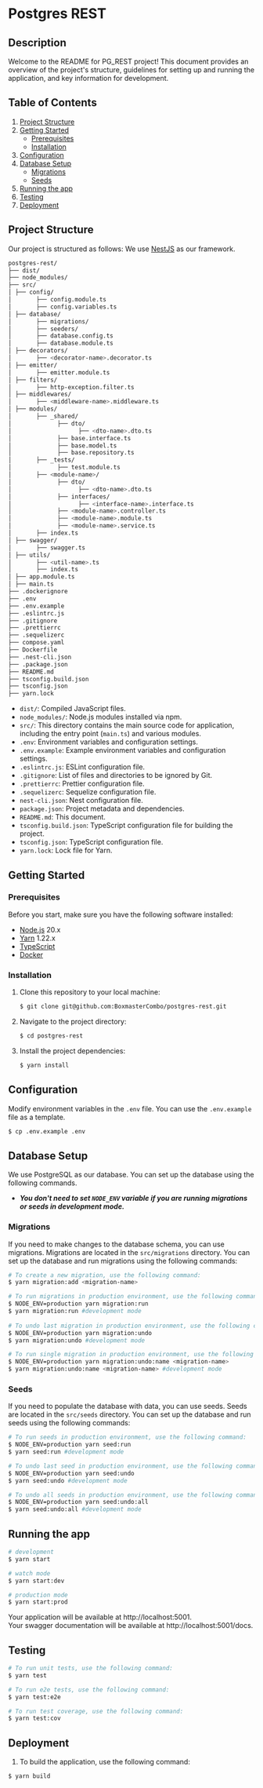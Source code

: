 # Postgres REST

## Description

Welcome to the README for PG_REST project! This document provides an overview of the project's structure, guidelines for setting up and running the application, and key information for development.

## Table of Contents

1. [Project Structure](#project-structure)
2. [Getting Started](#getting-started)
   - [Prerequisites](#prerequisites)
   - [Installation](#installation)
3. [Configuration](#configuration)
4. [Database Setup](#database-setup)
   - [Migrations](#migrations)
   - [Seeds](#seeds)
5. [Running the app](#running-the-app)
6. [Testing](#testing)
7. [Deployment](#deployment)

## Project Structure

Our project is structured as follows:
We use [NestJS](https://nestjs.com/) as our framework.

```bash
postgres-rest/
├── dist/
├── node_modules/  
├── src/  
│ ├── config/
│       ├── config.module.ts
│       ├── config.variables.ts
│ ├── database/
│       ├── migrations/
│       ├── seeders/
│       ├── database.config.ts
│       ├── database.module.ts
│ ├── decorators/
│       ├── <decorator-name>.decorator.ts
│ ├── emitter/
│       ├── emitter.module.ts
│ ├── filters/
│       ├── http-exception.filter.ts
│ ├── middlewares/
│       ├── <middleware-name>.middleware.ts
│ ├── modules/
│       ├── _shared/
│             ├── dto/
│                   ├── <dto-name>.dto.ts
│             ├── base.interface.ts
│             ├── base.model.ts
│             ├── base.repository.ts
│       ├── _tests/
│             ├── test.module.ts
│       ├── <module-name>/
│             ├── dto/
│                   ├── <dto-name>.dto.ts
│             ├── interfaces/
│                   ├── <interface-name>.interface.ts
│             ├── <module-name>.controller.ts
│             ├── <module-name>.module.ts
│             ├── <module-name>.service.ts
│       ├── index.ts
│ ├── swagger/
│       ├── swagger.ts
│ ├── utils/
│       ├── <util-name>.ts
│       ├── index.ts
│ ├── app.module.ts  
│ ├── main.ts  
├── .dockerignore
├── .env 
├── .env.example
├── .eslintrc.js 
├── .gitignore  
├── .prettierrc  
├── .sequelizerc  
├── compose.yaml  
├── Dockerfile  
├── .nest-cli.json  
├── .package.json  
├── README.md
├── tsconfig.build.json  
├── tsconfig.json  
├── yarn.lock  
```

- `dist/`: Compiled JavaScript files.
- `node_modules/`: Node.js modules installed via npm.
- `src/`: This directory contains the main source code for application, including the entry point (`main.ts`) and various modules.
- `.env`: Environment variables and configuration settings.
- `.env.example`: Example environment variables and configuration settings.
- `.eslintrc.js`: ESLint configuration file.
- `.gitignore`: List of files and directories to be ignored by Git.
- `.prettierrc`: Prettier configuration file.
- `.sequelizerc`: Sequelize configuration file.
- `nest-cli.json`: Nest configuration file.
- `package.json`: Project metadata and dependencies.
- `README.md`: This document.
- `tsconfig.build.json`: TypeScript configuration file for building the project.
- `tsconfig.json`: TypeScript configuration file.
- `yarn.lock`: Lock file for Yarn.

## Getting Started

### Prerequisites

Before you start, make sure you have the following software installed:

- [Node.js](https://nodejs.org/) 20.x
- [Yarn](https://yarnpkg.com/) 1.22.x
- [TypeScript](https://www.typescriptlang.org/)
- [Docker](https://www.docker.com/)

### Installation

1. Clone this repository to your local machine:

   ```bash
   $ git clone git@github.com:BoxmasterCombo/postgres-rest.git
    ```

2. Navigate to the project directory:

   ```bash
   $ cd postgres-rest
   ```

3. Install the project dependencies:

   ```bash
   $ yarn install
   ```

## Configuration

Modify environment variables in the `.env` file. You can use the `.env.example` file as a template.

```bash
$ cp .env.example .env
```

## Database Setup

We use PostgreSQL as our database. You can set up the database using the following commands.

- ***You don't need to set `NODE_ENV` variable if you are running migrations or seeds in development mode.***

### Migrations

If you need to make changes to the database schema, you can use migrations. Migrations are located in the `src/migrations` directory.
You can set up the database and run migrations using the following commands:

```bash
# To create a new migration, use the following command:
$ yarn migration:add <migration-name>

# To run migrations in production environment, use the following command:
$ NODE_ENV=production yarn migration:run
$ yarn migration:run #development mode
   
# To undo last migration in production environment, use the following command:
$ NODE_ENV=production yarn migration:undo
$ yarn migration:undo #development mode

# To run single migration in production environment, use the following command:
$ NODE_ENV=production yarn migration:undo:name <migration-name>
$ yarn migration:undo:name <migration-name> #development mode
```

### Seeds

If you need to populate the database with data, you can use seeds. Seeds are located in the `src/seeds` directory.
You can set up the database and run seeds using the following commands:

```bash
# To run seeds in production environment, use the following command:
$ NODE_ENV=production yarn seed:run
$ yarn seed:run #development mode

# To undo last seed in production environment, use the following command:
$ NODE_ENV=production yarn seed:undo
$ yarn seed:undo #development mode

# To undo all seeds in production environment, use the following command:
$ NODE_ENV=production yarn seed:undo:all
$ yarn seed:undo:all #development mode
```
   
## Running the app

```bash
# development
$ yarn start

# watch mode
$ yarn start:dev

# production mode
$ yarn start:prod
```

Your application will be available at http://localhost:5001.  
Your swagger documentation will be available at http://localhost:5001/docs.

## Testing

```bash
# To run unit tests, use the following command:
$ yarn test

# To run e2e tests, use the following command:
$ yarn test:e2e

# To run test coverage, use the following command:
$ yarn test:cov
```

## Deployment

1. To build the application, use the following command:

```bash
$ yarn build
```

